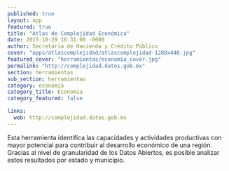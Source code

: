 ```yaml
---
published: true
layout: app
featured: true
title: "Atlas de Complejidad Económica"
date: 2015-10-29 16:31:00 -0600
author: Secretaría de Hacienda y Crédito Público
cover: "apps/atlascomplejidad/atlascomplejidad-1280x440.jpg"
featured_cover: "herramientas/economia_cover.jpg"
permalink: "http://complejidad.datos.gob.mx"
section: herramientas
sub_section: herramientas
category: economia
category_title: Economia
category_featured: false

links:
  web: http://complejidad.datos.gob.mx
---
```

Esta herramienta identifica las capacidades y actividades productivas con mayor potencial para contribuir al desarrollo económico de una región. Gracias al nivel de granularidad de los Datos Abiertos, es posible analizar estos resultados por estado y municipio.
